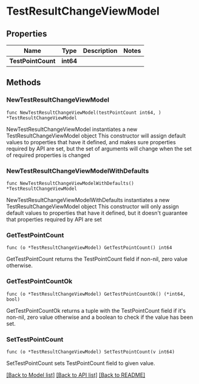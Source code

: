 # TestResultChangeViewModel

## Properties

Name | Type | Description | Notes
------------ | ------------- | ------------- | -------------
**TestPointCount** | **int64** |  | 

## Methods

### NewTestResultChangeViewModel

`func NewTestResultChangeViewModel(testPointCount int64, ) *TestResultChangeViewModel`

NewTestResultChangeViewModel instantiates a new TestResultChangeViewModel object
This constructor will assign default values to properties that have it defined,
and makes sure properties required by API are set, but the set of arguments
will change when the set of required properties is changed

### NewTestResultChangeViewModelWithDefaults

`func NewTestResultChangeViewModelWithDefaults() *TestResultChangeViewModel`

NewTestResultChangeViewModelWithDefaults instantiates a new TestResultChangeViewModel object
This constructor will only assign default values to properties that have it defined,
but it doesn't guarantee that properties required by API are set

### GetTestPointCount

`func (o *TestResultChangeViewModel) GetTestPointCount() int64`

GetTestPointCount returns the TestPointCount field if non-nil, zero value otherwise.

### GetTestPointCountOk

`func (o *TestResultChangeViewModel) GetTestPointCountOk() (*int64, bool)`

GetTestPointCountOk returns a tuple with the TestPointCount field if it's non-nil, zero value otherwise
and a boolean to check if the value has been set.

### SetTestPointCount

`func (o *TestResultChangeViewModel) SetTestPointCount(v int64)`

SetTestPointCount sets TestPointCount field to given value.



[[Back to Model list]](../README.md#documentation-for-models) [[Back to API list]](../README.md#documentation-for-api-endpoints) [[Back to README]](../README.md)


